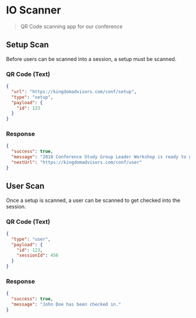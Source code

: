 # IO Scanner
> QR Code scanning app for our conference

## Setup Scan
Before users can be scanned into a session, a setup must be scanned.

### QR Code (Text)
```json
{
  "url": "https://kingdomadvisors.com/conf/setup",
  "type": "setup",
  "payload": {
    "id": 123
  }
}
```

### Response
```json
{
  "success": true,
  "message": "2018 Conference Study Group Leader Workshop is ready to go.",
  "nextUrl": "https://kingdomadvisors.com/conf/user"
}
```

## User Scan
Once a setup is scanned, a user can be scanned to get checked into the session.

### QR Code (Text)
```json
{
  "type": "user",
  "payload": {
    "id": 123,
    "sessionId": 456
  }
}
```

### Response
```json
{
  "success": true,
  "message": "John Doe has been checked in."
}
```
